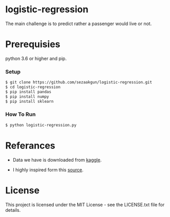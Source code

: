 # logistic-regression

The main challenge is to predict rather a passenger would live or not.




# Prerequisies
  python 3.6 or higher and pip.




### Setup

```sh
$ git clone https://github.com/sezaakgun/logistic-regression.git
$ cd logistic-regression
$ pip install pandas
$ pip install numpy
$ pip install sklearn
```



### How To Run
```sh
$ python logistic-regression.py
```

# Referances

  - Data we have is downloaded from [kaggle](https://www.kaggle.com/c/titanic).

  - I highly inspired form this [source](https://towardsdatascience.com/logistic-regression-detailed-overview-46c4da4303bc).


# License
  This project is licensed under the MIT License - see the LICENSE.txt file for details.
